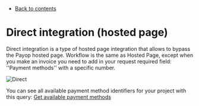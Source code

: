 * [Back to contents](../Readme.md#contents)

# Direct integration (hosted page) 

Direct integration is a type of hosted page integration that allows to bypass the Payop hosted page.
Workflow is the same as Hosted Page, except when you make an invoice you need to add in your request required field: ''Payment methods'' with a specific number.

![Direct](../images/direct.png)

You can see all available payment method identifiers for your project with this query: [Get available payment methods](../Invoice/getPaymentMethods.md)